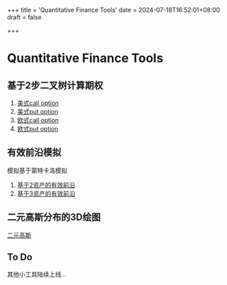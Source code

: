 +++
title = 'Quantitative Finance Tools'
date = 2024-07-18T16:52:01+08:00
draft = false

+++

# Quantitative Finance Tools

## 基于2步二叉树计算期权

1.  [美式call option](https://a-call-binarytree.williamswang.win)
2. [美式put option](https://a-put-binarytree.williamswang.win)
3. [欧式call option](https://e-call-binarytree.williamswang.win)
4. [欧式put option](https://e-put-binarytree.williamswang.win)



## 有效前沿模拟

模拟基于蒙特卡洛模拟

1. [基于2资产的有效前沿](https://efficientfrontier.williamswang.win)
2. [基于3资产的有效前沿](https://3efficientfrontier.williamswang.win)



## 二元高斯分布的3D绘图

[二元高斯](https://bi-gaussian.williamswang.win)





## To Do

其他小工具陆续上线...

